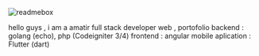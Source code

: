 ![readmebox](https://github.com/pythonize/pythonize/assets/35244043/96bf82d0-6d60-416e-bb96-da0cb4cc3903)


hello guys , i am a amatir full stack developer web ,
portofolio 
backend             : golang (echo), php (Codeigniter 3/4)
frontend            : angular
mobile aplication   : Flutter (dart)

